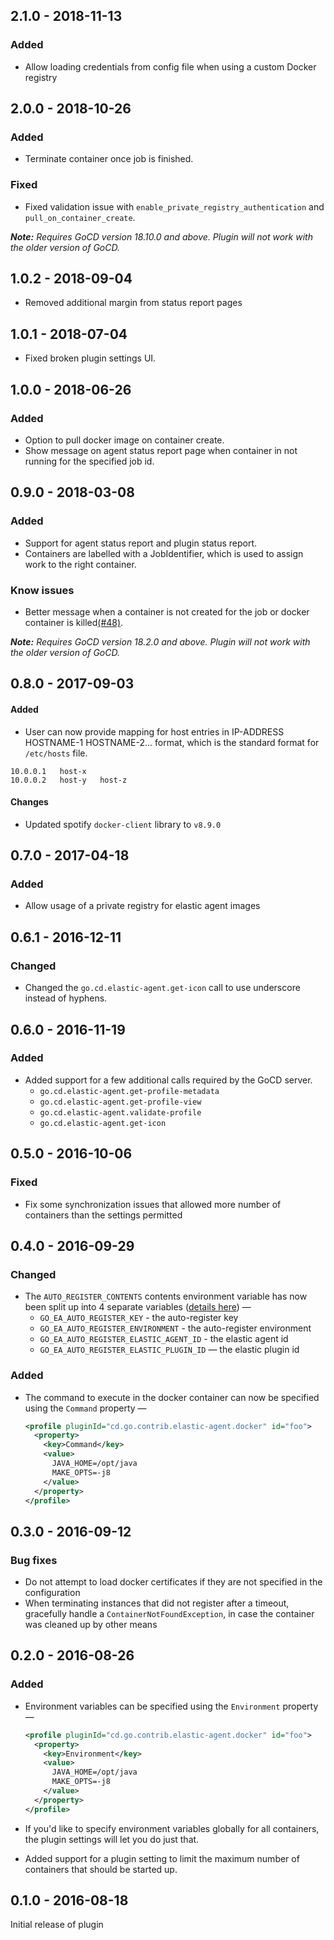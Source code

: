 ## 2.1.0 - 2018-11-13

### Added
- Allow loading credentials from config file when using a custom Docker registry

## 2.0.0 - 2018-10-26

### Added
- Terminate container once job is finished.

### Fixed
- Fixed validation issue with `enable_private_registry_authentication` and `pull_on_container_create`.

**_Note:_** *Requires GoCD version 18.10.0 and above. Plugin will not work with the older version of GoCD.*

## 1.0.2 - 2018-09-04
- Removed additional margin from status report pages

## 1.0.1 - 2018-07-04
- Fixed broken plugin settings UI.

## 1.0.0 - 2018-06-26

### Added
- Option to pull docker image on container create.
- Show message on agent status report page when container in not running for the specified job id.

## 0.9.0 - 2018-03-08

### Added
- Support for agent status report and plugin status report.
- Containers are labelled with a JobIdentifier, which is used to assign work to the right container.

### Know issues
- Better message when a container is not created for the job or docker container is killed[(#48)](https://github.com/gocd-contrib/docker-elastic-agents/issues/48).


**_Note:_** *Requires GoCD version 18.2.0 and above. Plugin will not work with the older version of GoCD.*


## 0.8.0 - 2017-09-03

#### Added

- User can now provide mapping for host entries in IP-ADDRESS HOSTNAME-1 HOSTNAME-2... format, which is the standard format for `/etc/hosts` file.

```hosts
10.0.0.1   host-x
10.0.0.2   host-y   host-z
``` 

#### Changes

- Updated spotify `docker-client` library to `v8.9.0`

## 0.7.0 - 2017-04-18

### Added

- Allow usage of a private registry for elastic agent images 

## 0.6.1 - 2016-12-11

### Changed

- Changed the `go.cd.elastic-agent.get-icon` call to use underscore instead of hyphens.

## 0.6.0 - 2016-11-19

### Added

- Added support for a few additional calls required by the GoCD server.
  * `go.cd.elastic-agent.get-profile-metadata`
  * `go.cd.elastic-agent.get-profile-view`
  * `go.cd.elastic-agent.validate-profile`
  * `go.cd.elastic-agent.get-icon`

## 0.5.0 - 2016-10-06

### Fixed

- Fix some synchronization issues that allowed more number of containers than the settings permitted

## 0.4.0 - 2016-09-29

### Changed

- The `AUTO_REGISTER_CONTENTS` contents environment variable has now been split up into 4 separate variables ([details here](https://docs.go.cd/current/advanced_usage/agent_auto_register.html)) —
  * `GO_EA_AUTO_REGISTER_KEY` - the auto-register key
  * `GO_EA_AUTO_REGISTER_ENVIRONMENT` - the auto-register environment
  * `GO_EA_AUTO_REGISTER_ELASTIC_AGENT_ID` - the elastic agent id
  * `GO_EA_AUTO_REGISTER_ELASTIC_PLUGIN_ID` — the elastic plugin id

### Added

- The command to execute in the docker container can now be specified using the `Command` property —

    ```xml
    <profile pluginId="cd.go.contrib.elastic-agent.docker" id="foo">
      <property>
        <key>Command</key>
        <value>
          JAVA_HOME=/opt/java
          MAKE_OPTS=-j8
        </value>
      </property>
    </profile>
    ```


## 0.3.0 - 2016-09-12

### Bug fixes

- Do not attempt to load docker certificates if they are not specified in the configuration
- When terminating instances that did not register after a timeout, gracefully handle a `ContainerNotFoundException`, in case the container was cleaned up by other means

## 0.2.0 - 2016-08-26

### Added

- Environment variables can be specified using the `Environment` property —

    ```xml
    <profile pluginId="cd.go.contrib.elastic-agent.docker" id="foo">
      <property>
        <key>Environment</key>
        <value>
          JAVA_HOME=/opt/java
          MAKE_OPTS=-j8
        </value>
      </property>
    </profile>
    ```

- If you'd like to specify environment variables globally for all containers, the plugin settings will let you do just that.
- Added support for a plugin setting to limit the maximum number of containers that should be started up.

## 0.1.0 - 2016-08-18

Initial release of plugin

